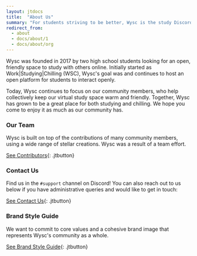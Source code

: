 ```yaml
---
layout: jtdocs
title:  "About Us"
summary: "For students striving to be better, Wysc is the study Discord server that delivers a cohesive, global online studying experience, as the first Discord server to present an edu-social cafe experience to an audience of hundreds."
redirect_from:
  - about
  - docs/about/1
  - docs/about/org
---
```


Wysc was founded in 2017 by two high school students looking for an open, friendly space to study with others online. Initially started as Work\|Studying\|Chilling (WSC), Wysc's goal was and continues to host an open platform for students to interact openly.

Today, Wysc continues to focus on our community members, who help collectively keep our virtual study space warm and friendly. Together, Wysc has grown to be a great place for both studying and chilling. We hope you come to enjoy it as much as our community has.


### Our Team

Wysc is built on top of the contributions of many community members, using a wide range of stellar creations. Wysc was a result of a team effort.

[See Contributors](/docs/dev/contributors){: .jtbutton}


### Contact Us

Find us in the `#support` channel on Discord! You can also reach out to us below if you have administrative queries and would like to get in touch:

[See Contact Us](/docs/contact){: .jtbutton}

### Brand Style Guide

We want to commit to core values and a cohesive brand image that represents Wysc's community as a whole.

[See Brand Style Guide](/docs/brand){: .jtbutton}
